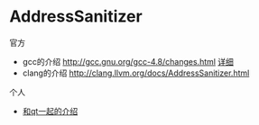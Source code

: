 # AddressSanitizer

官方

* gcc的介绍 http://gcc.gnu.org/gcc-4.8/changes.html [详细](https://code.google.com/p/address-sanitizer/) 
* clang的介绍 http://clang.llvm.org/docs/AddressSanitizer.html

个人

* [和qt一起的介绍](http://blog.qt.digia.com/blog/2013/04/17/using-gccs-4-8-0-address-sanitizer-with-qt/)
